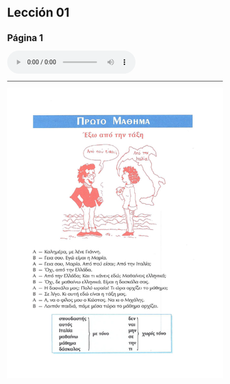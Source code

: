 # Lección 01

## Página 1

<audio controls="controls">
  <source type="audio/mpeg" src="../GM_Audios/_01_Ekso_apo_ten_taksi.mp3"></source>
</audio>

---

![Página 1](Metodo/Textbook_Pagina_001.png)

